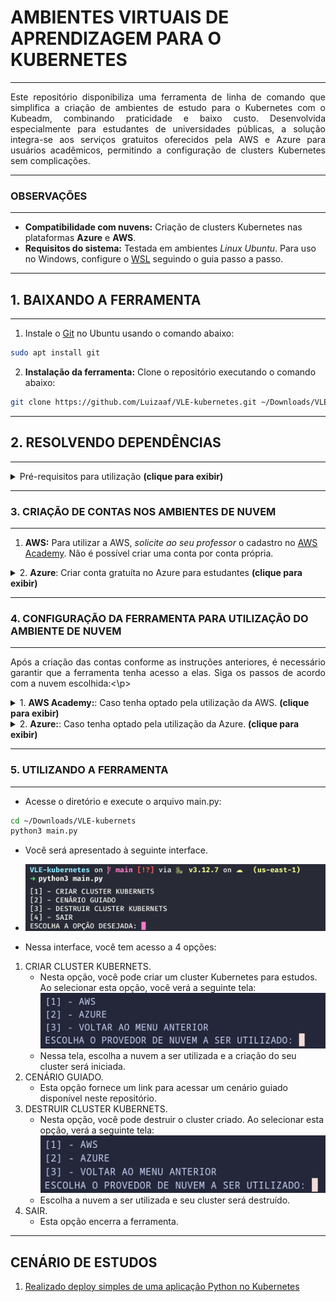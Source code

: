 # AMBIENTES VIRTUAIS DE APRENDIZAGEM PARA O KUBERNETES
---

<p align="justify">
Este repositório disponibiliza uma ferramenta de linha de comando que simplifica a criação de ambientes de estudo para o Kubernetes com o Kubeadm, combinando praticidade e baixo custo. Desenvolvida especialmente para estudantes de universidades públicas, a solução integra-se aos serviços gratuitos oferecidos pela AWS e Azure para usuários acadêmicos, permitindo a configuração de clusters Kubernetes sem complicações.
</p>

---
### OBSERVAÇÕES
---

+ **Compatibilidade com nuvens:** Criação de clusters Kubernetes nas plataformas **Azure** e **AWS**.
+ **Requisitos do sistema:** Testada em ambientes *Linux Ubuntu*. Para uso no Windows, configure o [WSL]() seguindo o guia passo a passo.

---
## 1. BAIXANDO A FERRAMENTA
___

1. Instale o [Git](https://git-scm.com/downloads/linux) no Ubuntu usando o comando abaixo:

```bash
sudo apt install git
```

2. **Instalação da ferramenta:** Clone o repositório executando o comando abaixo:

```bash
git clone https://github.com/Luizaaf/VLE-kubernetes.git ~/Downloads/VLE-kubernetes
```
---
## 2. RESOLVENDO DEPENDÊNCIAS
---

<details> <summary> Pré-requisitos para utilização <b>(clique para exibir)</b> </summary>

+ **[Python](https://www.python.org/):**  

   + Já incluído por padrão em sistemas Linux. Verifique com `python3 --version`.

+ **Unzip:**  
   
   + Instale no Ubuntu com:  
   
   ```bash
   sudo apt update        
   sudo apt install unzip
   ```

+ Terraform:
	
	+ Instale a versão 1.10.4 com:
	
	```bash
	curl -s https://releases.hashicorp.com/terraform/1.10.4/terraform_1.10.4_linux_amd64.zip -o /tmp/terraform.zip
	unzip -o /tmp/terraform.zip -d /tmp
	sudo mv /tmp/terraform /usr/local/bin/
	```
	+ Verifique se a instalação ocorreu com sucesso:
	
	```bash
	terraform --version
	```
	
	+ Saída esperada (versão pode variar):
	
	```
	Terraform v1.10.4
	on linux_amd64
	```

+ Ansible.
	
	+ Instale o Ansible no Ubuntu com o seguinte comando:
	
	```bash
	sudo apt install ansible -y
	```

+ AWS CLI (apenas necessário caso vá utilizar a AWS):

	+ Para instalar a [AWS CLI](https://docs.aws.amazon.com/cli/latest/userguide/getting-started-install.html) no Linux, execute os seguintes comandos:
	
	```bash
	curl "https://awscli.amazonaws.com/awscli-exe-linux-x86_64.zip" -o "awscliv2.zip"
	unzip awscliv2.zip
	sudo ./aws/install
	```
+ Azure CLI (apenas necessário caso vá utilizar a AWS):
	
	+ Para instalar a [Azure CLI](https://learn.microsoft.com/pt-br/cli/azure/install-azure-cli-linux) no Linux, execute os seguintes comandos:
	
	```bash
	curl -sL https://aka.ms/InstallAzureCLIDeb | sudo bash
	```
+ jq
	
	+ Para instalar o utilitário [jq](https://jqlang.org/download/) no Linux, execute os seguintes comandos:

	```bash
	sudo apt install jq -y
	```
</details>

---
### 3. CRIAÇÃO DE CONTAS NOS AMBIENTES DE NUVEM
---

1. **AWS:** Para utilizar a AWS, *solicite ao seu professor* o cadastro no [AWS Academy](https://aws.amazon.com/education/awsacademy/). Não é possível criar uma conta por conta própria.
<details> <summary> 2. <b>Azure</b>: Criar conta gratuíta no Azure para estudantes <b>(clique para exibir)</b> </summary>

### CRIANDO CONTA GRATUITA NO AZURE PARA ESTUDANTES

1. Acesse o site https://azure.microsoft.com/pt-br/free/students

![](images/site_azure.png)

2. Acesse sua conta microssoft colocando usuário e senha. Caso não possua crie uma.

![](images/acessar_conta.png)

3. Preencha o questionário com seu nome, sobrenome, país de origem, universidade, data de nascimento e email institucional.

![](images/questionario_01.png)
![](images/questionario_02.png)

4. Realize a verificação do email institucional.

![](images/verificacao_email.png)

5. Após isso você será redirecionado para uma página que irá testar se você é realmente humano. Realize o teste e siga para a proxima página.

![](images/teste_logico.png)

6. Aceite os termos e pronto, você terá 100 USD para gastar como quiser na Azure.

![](images/termos_de_uso.png)

</details>

---
### 4. CONFIGURAÇÃO DA FERRAMENTA PARA UTILIZAÇÃO DO AMBIENTE DE NUVEM
---

<p align="justify">Após a criação das contas conforme as instruções anteriores, é necessário garantir que a ferramenta tenha acesso a elas. Siga os passos de acordo com a nuvem escolhida:<\p>

<details> <summary> 1. <b>AWS Academy:</b>: Caso tenha optado pela utilização da AWS. <b>(clique para exibir)</b> </summary>

## Configurando o AWS CLI

+ Acesse o AWS Academy.

![](images/console_aws.png)

1. Após ter acesso o AWS academy e iniciado seu laborátorio irá clicar em `AWS Details`, e baixe sua chave de acesso.

![](images/baixando_chave.png)

2. Após isso clique em `AWS CLI: Show`, copie o conteúdo que irá aparecer.

![](images/copiando_credentials.gif)

3. Após isso execute o seguinte comandos em seu terminal.

```bash
aws configure
```

![](images/aws_configure.gif)

4. Após isso você irá colar o conteúdo copiado no passo 2 no arquivo `~/.aws/credentials`

![](images/colando_arquivo.gif)

5. A ferramenta espera que a chave de acesso esteja em `~/.aws/`, para funcionar corretamente, então por favor copie a chave de acesso baixada no passo 1 para `~/.aws`, com o seguinte comando.

```bash
mv LOCAL_ONDE_A_CHAVE_FOI_BAIXADA ~/.aws

```

+ Dê as permissões necessárias com o seguinte comando.

```bash
chmod 0600 ~/.aws/labsuser.pem
```

> [!IMPORTANT]
> Toda vez que você iniciar uma sessão no AWS Academy, suas credenciais irão ser alteradas, desse modo você precisa copiar seus dados e colar novamente em ~/.aws/credentials, para a ferramenta funcionar corretamente.

</details>

<details> <summary> 2. <b>Azure:</b>: Caso tenha optado pela utilização da Azure. <b>(clique para exibir)</b> </summary>

### Configurando a Azure para uso da ferramenta.

+ **Execute o seguinte comando para logar em seu navegador padrão.**

```
az login
```

![](images/login_azure.png)

+ **Será apresentado essa saída em seu terminal**

![](images/azure_tenant.png)

> [!IMPORTANT]
> Caso voçê possua mais de uma conta na azure, é necessário que você defina a conta a ser utilizada.

</details>

---
### 5. UTILIZANDO A FERRAMENTA
---
+ Acesse o diretório e execute o arquivo main.py:

```bash
cd ~/Downloads/VLE-kubernets
python3 main.py
```
+ Você será apresentado à seguinte interface.

+ ![](images/interface_vle.png)

+ Nessa interface, você tem acesso a 4 opções:

1. CRIAR CLUSTER KUBERNETS.
	+ Nesta opção, você pode criar um cluster Kubernetes para estudos. Ao selecionar esta opção, você verá a seguinte tela:
	![](images/criando_cluster.png)
	+ Nessa tela, escolha a nuvem a ser utilizada e a criação do seu cluster será iniciada.
2. CENÁRIO GUIADO.
	+ Esta opção fornece um link para acessar um cenário guiado disponível neste repositório.
3. DESTRUIR CLUSTER KUBERNETS.
	+ Nesta opção, você pode destruir o cluster criado. Ao selecionar esta opção, verá a seguinte tela:
	![](images/destruindo_cluster.png)
	+ Escolha a nuvem a ser utilizada e seu cluster será destruído.
4. SAIR.
	+ Esta opção encerra a ferramenta.
---

## CENÁRIO DE ESTUDOS

1. [Realizado deploy simples de uma aplicação Python no Kubernetes](cenarios/deploy_app.md)